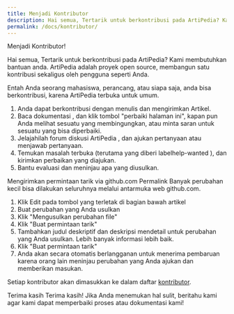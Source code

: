 ```yaml
---
title: Menjadi Kontributor
description: Hai semua, Tertarik untuk berkontribusi pada ArtiPedia? Kami membutuhkan bantuan anda. ArtiPedia adalah proyek open source, membangun satu kontribusi sekaligus oleh pengguna seperti Anda.
permalink: /docs/kontributor/
---
```


Menjadi Kontributor!

Hai semua, Tertarik untuk berkontribusi pada ArtiPedia? Kami membutuhkan bantuan anda. ArtiPedia adalah proyek open source, membangun satu kontribusi sekaligus oleh pengguna seperti Anda.

Entah Anda seorang mahasiswa, perancang, atau siapa saja, anda bisa berkontribusi, karena ArtiPedia terbuka untuk umum. 

1. Anda dapat berkontribusi dengan menulis dan mengirimkan Artikel.
2. Baca dokumentasi , dan klik tombol "perbaiki halaman ini", kapan pun Anda melihat sesuatu yang membingungkan, atau minta saran untuk sesuatu yang bisa diperbaiki.
3. Jelajahilah forum diskusi ArtiPedia , dan ajukan pertanyaan atau menjawab pertanyaan.
5. Temukan masalah terbuka (terutama yang diberi labelhelp-wanted ), dan kirimkan perbaikan yang diajukan. 
6. Bantu evaluasi dan meninjau apa yang diusulkan.

Mengirimkan permintaan tarik via github.com Permalink
Banyak perubahan kecil bisa dilakukan seluruhnya melalui antarmuka web github.com.

1. Klik Edit pada tombol yang terletak di bagian bawah artikel
2. Buat perubahan yang Anda usulkan
3. Klik "Mengusulkan perubahan file"
4. Klik "Buat permintaan tarik"
5. Tambahkan judul deskriptif dan deskripsi mendetail untuk perubahan yang Anda usulkan. Lebih banyak informasi lebih baik.
6. Klik "Buat permintaan tarik"
7. Anda akan secara otomatis berlangganan untuk menerima pembaruan karena orang lain meninjau perubahan yang Anda ajukan dan memberikan masukan.

Setiap kontributor akan dimasukkan ke dalam daftar [kontributor](/author-list "Daftar Kontributor").

Terima kasih 
Terima kasih! Jika Anda menemukan hal sulit, beritahu kami agar kami dapat memperbaiki proses atau dokumentasi kami!
